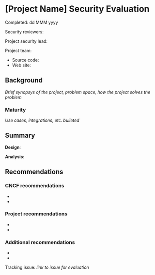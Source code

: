 # [Project Name] Security Evaluation

Completed:  dd MMM yyyy

Security reviewers: 

Project security lead:

Project team:

* Source code:
* Web site:

## Background

*Brief synopsys of the project, problem space, how the project solves the problem*

### Maturity

*Use cases, integrations, etc. bulleted*

## Summary

**Design**:

**Analysis**:

## Recommendations


### CNCF recommendations

* 
* 

### Project recommendations

* 
* 

### Additional recommendations

* 
* 

Tracking issue: *link to issue for evaluation*
